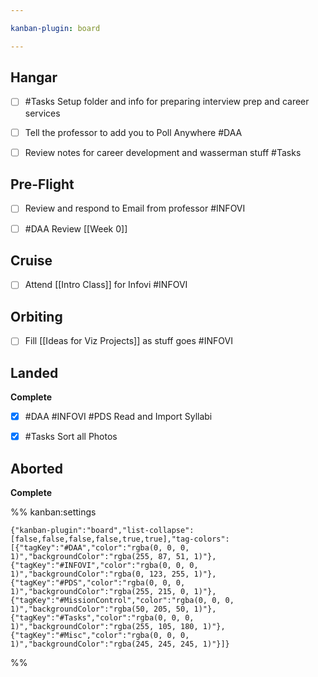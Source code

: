 ```yaml
---

kanban-plugin: board

---
```


## Hangar

- [ ] #Tasks   Setup folder and info for preparing interview prep and career services
- [ ] Tell the professor to add you to Poll Anywhere #DAA
- [ ] Review notes for career development and wasserman stuff #Tasks


## Pre-Flight

- [ ] Review and respond to Email from professor #INFOVI
- [ ] #DAA Review [[Week 0]]


## Cruise

- [ ] Attend [[Intro Class]] for Infovi #INFOVI


## Orbiting

- [ ] Fill [[Ideas for Viz Projects]] as stuff goes #INFOVI


## Landed

**Complete**
- [x] #DAA #INFOVI #PDS Read and Import Syllabi
- [x] #Tasks  Sort all Photos


## Aborted

**Complete**




%% kanban:settings
```
{"kanban-plugin":"board","list-collapse":[false,false,false,false,true,true],"tag-colors":[{"tagKey":"#DAA","color":"rgba(0, 0, 0, 1)","backgroundColor":"rgba(255, 87, 51, 1)"},{"tagKey":"#INFOVI","color":"rgba(0, 0, 0, 1)","backgroundColor":"rgba(0, 123, 255, 1)"},{"tagKey":"#PDS","color":"rgba(0, 0, 0, 1)","backgroundColor":"rgba(255, 215, 0, 1)"},{"tagKey":"#MissionControl","color":"rgba(0, 0, 0, 1)","backgroundColor":"rgba(50, 205, 50, 1)"},{"tagKey":"#Tasks","color":"rgba(0, 0, 0, 1)","backgroundColor":"rgba(255, 105, 180, 1)"},{"tagKey":"#Misc","color":"rgba(0, 0, 0, 1)","backgroundColor":"rgba(245, 245, 245, 1)"}]}
```
%%